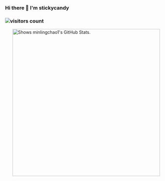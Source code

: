 ### Hi there 👋 I'm stickycandy


<!-- **minlingchao1/minlingchao1** is a ✨ _special_ ✨ repository because its `README.md` (this file) appears on your GitHub profile.

Here are some ideas to get you started:

- 🔭 I’m currently working on ...
- 🌱 I’m currently learning ...
- 👯 I’m looking to collaborate on ...
- 🤔 I’m looking for help with ...
- 💬 Ask me about ...
- 📫 How to reach me: ...
- 😄 Pronouns: ...
- ⚡ Fun fact: ... -->


### ![visitors count](https://visitors-by-url-pls-dont-use-this-in-your-repo.vercel.app/`minlingchao1`-github-readme)
<picture>
  <source media="(prefers-color-scheme: dark)" srcset="https://github-stats.liuli.lol/api?username=minlingchao1&theme=vue-dark&show_icons=true&include_all_commits=true&count_private=true">
<img alt="Shows minlingchao1's GitHub Stats." align="right" width="480px" src="https://camo.githubusercontent.com/d6d24dfc20878f1369a17a68c6448d313978e9f10b62b75c406175bb216b3d22/68747470733a2f2f6769746875622d73746174732e6c69756c692e6c6f6c2f6170693f757365726e616d653d737469636b7963616e6479267468656d653d7675652673686f775f69636f6e733d7472756526696e636c7564655f616c6c5f636f6d6d6974733d7472756526636f756e745f707269766174653d74727565"  data-canonical-src="https://github-stats.liuli.lol/api?username=minlingchao1&amp;theme=vue&amp;show_icons=true&amp;include_all_commits=true&amp;count_private=true" style="visibility:visible;max-width:100%;">
</picture>
